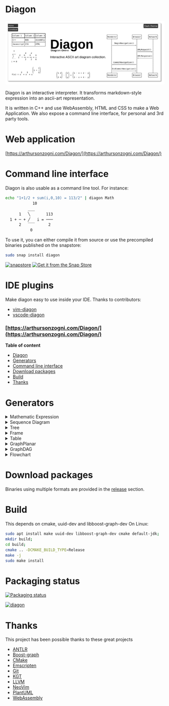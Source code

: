 # Diagon

[![logo](./tools/logo.png)](https://arthursonzogni.com/Diagon/)

Diagon is an interactive interpreter. It transforms markdown-style expression
into an ascii-art representation.

It is written in C++ and use WebAssembly, HTML and CSS to make a Web
Application.
We also expose a command line interface, for personal and 3rd party tools.

# Web application

[https://arthursonzogni.com/Diagon/](https://arthursonzogni.com/Diagon/)

# Command line interface

Diagon is also usable as a command line tool.
For instance:
```bash
echo "1+1/2 + sum(i,0,10) = 113/2" | diagon Math
            10         
          ___        
      1   ╲       113
  1 + ─ + ╱   i = ───
      2   ‾‾‾      2 
           0         
```
To use it, you can either compile it from source or use the precompiled binaries published on the snapstore:
~~~bash
sudo snap install diagon
~~~
[![snapstore](https://snapcraft.io/diagon/badge.svg)](https://snapcraft.io/diagon)
[![Get it from the Snap Store](https://snapcraft.io/static/images/badges/en/snap-store-white.svg)](https://snapcraft.io/diagon) 

# IDE plugins

Make diagon easy to use inside your IDE. Thanks to contributors:
- [vim-diagon](https://github.com/willchao612/vim-diagon)
- [vscode-diagon](https://github.com/ElmouradiAmine/vscode-diagon)

### [https://arthursonzogni.com/Diagon/](https://arthursonzogni.com/Diagon/)

**Table of content**
 * [Diagon](#diagon)
 * [Generators](#generators)
 * [Command line interface](#command-line-interface)
 * [Download packages](#download-packages)
 * [Build](#build)
 * [Thanks](#thanks)

# Generators

<details>
   <summary>Mathematic Expression</summary>

input:
~~~
f(x) = 1 + x / (1 + x)
~~~

output (Unicode):
~~~
             x  
f(x) = 1 + ─────
           1 + x
~~~

input:
~~~
sqrt(1+sqrt(1+x/2))
~~~

output (Unicode)
~~~
     _____________
    ╱        _____
   ╱        ╱    x
  ╱  1 +   ╱ 1 + ─
╲╱       ╲╱      2
~~~

input:
~~~
f(x) = 1 + x^2 + x^3 + x^(1+1/2)
~~~

output (Unicode):
~~~
                      ⎛    1⎞
                      ⎜1 + ─⎟
            2    3    ⎝    2⎠
f(x) = 1 + x  + x  + x       
~~~

input:
~~~
sum(i^2,i=0,n) = n^3/2+n^2/2+n/6
~~~

output (Unicode):
~~~
  n                   
 ___        3    2    
 ╲     2   n    n    n
 ╱    i  = ── + ── + ─
 ‾‾‾        2    2   6
i = 0                 
~~~

input:
~~~
int(x^2/2 * dx ,0,1) = 1/6
~~~

output (Unicode):
~~~
1            
⌠  2         
⎮ x         1
⎮ ── ⋅ dx = ─
⌡  2        6
0            
~~~

input:
~~~
[a;b] + [c;d] = [a+c; b+d]
~~~

output (Unicode):
~~~
⎛a⎞   ⎛c⎞   ⎛a + c⎞
⎜ ⎟ + ⎜ ⎟ = ⎜     ⎟
⎝b⎠   ⎝d⎠   ⎝b + d⎠
~~~

input:
~~~
[1,2;3,4] * [x;y] = [1*x+2*y; 3*x+4*y]
~~~

~~~
⎛1 2⎞   ⎛x⎞   ⎛1 ⋅ x + 2 ⋅ y⎞
⎜   ⎟ ⋅ ⎜ ⎟ = ⎜             ⎟
⎝3 4⎠   ⎝y⎠   ⎝3 ⋅ x + 4 ⋅ y⎠
~~~

</details>

<details>
   <summary> Sequence Diagram </summary>

## Sequence Diagram

input
~~~
Alice -> Bob: Hello Bob!
Alice <- Bob: Hello Alice!
~~~

Output (Unicode)
~~~
┌─────┐       ┌───┐
│Alice│       │Bob│
└──┬──┘       └─┬─┘
   │            │  
   │ Hello Bob! │  
   │───────────>│  
   │            │  
   │Hello Alice!│  
   │<───────────│  
┌──┴──┐       ┌─┴─┐
│Alice│       │Bob│
└─────┘       └───┘
~~~

Input
~~~
Renderer -> Browser: BeginNavigation()
Browser -> Network: URLRequest()
Browser <- Network: URLResponse()
Renderer <- Browser: CommitNavigation()
Renderer -> Browser: DidCommitNavigation()
~~~

Output (Unicode)
~~~
 ┌────────┐            ┌───────┐     ┌───────┐
 │Renderer│            │Browser│     │Network│
 └───┬────┘            └───┬───┘     └───┬───┘
     │                     │             │    
     │  BeginNavigation()  │             │    
     │────────────────────>│             │    
     │                     │             │    
     │                     │URLRequest() │    
     │                     │────────────>│    
     │                     │             │    
     │                     │URLResponse()│    
     │                     │<────────────│    
     │                     │             │    
     │ CommitNavigation()  │             │    
     │<────────────────────│             │    
     │                     │             │    
     │DidCommitNavigation()│             │    
     │────────────────────>│             │    
 ┌───┴────┐            ┌───┴───┐     ┌───┴───┐
 │Renderer│            │Browser│     │Network│
 └────────┘            └───────┘     └───────┘
~~~


Input
~~~
1) Renderer -> Browser: Message 1
2) Renderer <- Browser: Message 2

Renderer: 1<2
Browser: 2<1
~~~

Output (Unicode)
~~~
 ┌────────┐┌───────┐
 │Renderer││Browser│
 └───┬────┘└───┬───┘
     │         │    
     │──┐      │    
     │Message 2│    
     │<────────│    
     │  │      │    
     │Message 1│    
     │  └─────>│    
 ┌───┴────┐┌───┴───┐
 │Renderer││Browser│
 └────────┘└───────┘
~~~
   
</details>
   
<details>
   <summary>Tree</summary>

Input
~~~
Linux
  Android
  Debian
    Ubuntu
      Lubuntu
      Kubuntu
      Xubuntu
      Xubuntu
    Mint
  Centos
  Fedora
~~~

Output (Style Unicode 1)
~~~
Linux
 ├─Android
 ├─Debian
 │  ├─Ubuntu
 │  │  ├─Lubuntu
 │  │  ├─Kubuntu
 │  │  ├─Xubuntu
 │  │  └─Xubuntu
 │  └─Mint
 ├─Centos
 └─Fedora
~~~

Output (Style ASCII 2)
~~~
Linux
 +--Android
 +--Debian
 |   +--Ubuntu
 |   |   +--Lubuntu
 |   |   +--Kubuntu
 |   |   +--Xubuntu
 |   |   `--Xubuntu
 |   `--Mint
 +--Centos
 `--Fedora
~~~

Output (Style Unicode right top)
~~~
───Linux─┬─Android
         ├─Debian─┬─Ubuntu─┬─Lubuntu
         │        │        ├─Kubuntu
         │        │        ├─Xubuntu
         │        │        └─Xubuntu
         │        └─Mint
         ├─Centos
         └─Fedora
~~~

Output (Style Unicode right center)
~~~
         ┌─Android
         │                 ┌─Lubuntu
         │                 ├─Kubuntu
         ├─Debian─┬─Ubuntu─┼─Xubuntu
───Linux─┤        │        └─Xubuntu
         │        └─Mint
         ├─Centos
         └─Fedora
~~~

</details>
<details>
   <summary>Frame</summary>

Input
~~~
#include <iostream>
using namespace std;

int main() 
{
    cout << "Hello, World!";
    return 0;
}
~~~

Output
~~~
┌─┬────────────────────────────┐
│1│#include <iostream>         │
│2│using namespace std;        │
│3│                            │
│4│int main()                  │
│5│{                           │
│6│    cout << "Hello, World!";│
│7│    return 0;               │
│8│}                           │
└─┴────────────────────────────┘
~~~

</details>
<details>
   <summary>Table</summary>

Input
~~~
Column 1,Column 2,Column 3
C++,Web,Assembly
Javascript,CSS,HTML
~~~

Output (Style Unicode)
~~~
┌──────────┬────────┬────────┐
│Column 1  │Column 2│Column 3│
├──────────┼────────┼────────┤
│C++       │Web     │Assembly│
├──────────┼────────┼────────┤
│Javascript│CSS     │HTML    │
└──────────┴────────┴────────┘
~~~

</details>

<details>
   <summary>GraphPlanar</summary>

Input
~~~
if -> "then A" -> end
if -> "then B" -> end
end -> loop -> if
~~~

Output (Unicode)
~~~
┌──────────┐     
│    if    │     
└△─┬──────┬┘     
 │ │     ┌▽─────┐
 │ │     │then A│
 │ │     └┬─────┘
 │┌▽─────┐│      
 ││then B││      
 │└┬─────┘│      
 │┌▽──────▽─┐    
 ││   end   │    
 │└┬────────┘    
┌┴─▽─┐           
│loop│           
└────┘           
~~~
   
</details>
   
<details>
   <summary>GraphDAG</summary>

Input:
```
socks -> shoes    
underwear -> shoes
underwear -> pants
pants -> shoes    
pants -> belt     
belt -> jacket    
shirt -> belt     
shirt -> tie      
tie -> jacket     
```

Output:
```
┌─────┐┌─────────┐┌─────┐     
│socks││underwear││shirt│     
└┬────┘└┬─┬──────┘└┬─┬──┘     
 │      │┌▽─────┐  │┌▽───────┐
 │      ││pants │  ││tie     │
 │      │└┬──┬──┘  │└┬───────┘
┌▽──────▽─▽┐┌▽─────▽┐│        
│shoes     ││belt   ││        
└──────────┘└┬──────┘│        
┌────────────▽───────▽┐       
│jacket               │       
└─────────────────────┘       
```
     
Input:
```
chrome -> content  
chrome -> blink    
chrome -> base     
                   
content -> blink   
content -> net     
content -> base    
                   
blink -> v8        
blink -> CC        
blink -> WTF       
blink -> skia      
blink -> base      
blink -> net       
                   
weblayer -> content
weblayer -> chrome 
weblayer -> base   
                   
net -> base        
WTF -> base        
```

Output
```
┌────────┐                     
│weblayer│                     
└┬─┬─┬───┘                     
 │ │┌▽────────────────────────┐
 │ ││chrome                   │
 │ │└┬─────┬─────────────────┬┘
 │┌▽─▽────┐│                 │ 
 ││content││                 │ 
 │└┬─┬─┬──┘│                 │ 
 │ │ │┌▽───▽──────────────┐  │ 
 │ │ ││blink              │  │ 
 │ │ │└┬──┬───┬─┬───┬───┬─┘  │ 
 │ │┌▽─▽┐┌▽──┐│┌▽─┐┌▽─┐┌▽───┐│ 
 │ ││net││WTF│││v8││CC││skia││ 
 │ │└┬──┘└┬──┘│└──┘└──┘└────┘│ 
┌▽─▽─▽────▽───▽──────────────▽┐
│base                         │
└─────────────────────────────┘
```

Input:
```
random -> pool_urbg              
random -> nonsecure_base         
random -> seed_sequence          
random -> distribution           
                                 
nonsecure_base -> pool_urbg      
nonsecure_base -> salted_seed_seq
                                 
seed_sequence -> pool_urbg       
seed_sequence -> salted_seed_seq 
seed_sequence -> seed_material   
                                 
distribution -> strings          
                                 
pool_urbg -> seed_material       
                                 
salted_seed_seq -> seed_material 
                                 
seed_material -> strings         
```

Output:
```
┌───────────────────────────────┐             
│random                         │             
└┬─────────────┬─────────────┬─┬┘             
┌▽───────────┐┌▽────────────┐│┌▽─────────────┐
│distribution││seed_sequence│││nonsecure_base│
└┬───────────┘└┬───┬───────┬┘│└┬┬────────────┘
 │             │  ┌│───────│─│─│┘             
 │ ┌───────────┘  ││       │ │┌┘              
 │ │┌─────────────▽▽┐┌─────▽─▽▽┐              
 │ ││salted_seed_seq││pool_urbg│              
 │ │└┬──────────────┘└┬────────┘              
 │┌▽─▽────────────────▽┐                      
 ││seed_material       │                      
 │└┬───────────────────┘                      
┌▽─▽────┐                                     
│strings│                                     
└───────┘                                     
```
   
</details>

<details>
   <summary>Flowchart</summary>

Input:
```
if ("DO YOU UNDERSTAND FLOW CHARTS?")                
  "GOOD!";                                           
else if ("OKAY, YOU SEE THE LINE LABELED 'YES'?") {  
  if ("... AND YOU CAN SEE THE ONES LABELED 'NO'?") {
    "GOOD";                                          
  } else {                                           
    if ("BUT YOU JUST FOLLOWED THEM TWICE?")         
      noop;                                          
    else                                             
      noop;                                          
    "(THAT WASN'T A QUESTION)";                      
    "SCREW IT"                                       
  }                                                  
} else {                                             
  if ("BUT YOU SEE THE ONES LABELED 'NO'?") {        
    return "WAIT, WHAT?";                            
  } else {                                           
    "LISTEN.";                                       
    return "I HATE YOU";                             
  }                                                  
}                                                    
                                                     
"LET'S GO DRING";                                    
"HEY, I SHOULD TRY INSTALLING FREEBSD!"              
```

Output:
```
   _________________                                                              
  ╱                 ╲                                                     ┌─────┐ 
 ╱ DO YOU UNDERSTAND ╲____________________________________________________│GOOD!│ 
 ╲ FLOW CHARTS?      ╱yes                                                 └──┬──┘ 
  ╲_________________╱                                                        │    
           │no                                                               │    
  _________▽_________                    ______________________              │    
 ╱                   ╲                  ╱                      ╲    ┌────┐   │    
╱ OKAY, YOU SEE THE   ╲________________╱ ... AND YOU CAN SEE    ╲___│GOOD│   │    
╲ LINE LABELED 'YES'? ╱yes             ╲ THE ONES LABELED 'NO'? ╱yes└──┬─┘   │    
 ╲___________________╱                  ╲______________________╱       │     │    
           │no                                     │no                 │     │    
   ________▽_________                     _________▽__________         │     │    
  ╱                  ╲    ┌───────────┐  ╱                    ╲        │     │    
 ╱ BUT YOU SEE THE    ╲___│WAIT, WHAT?│ ╱ BUT YOU JUST         ╲___    │     │    
 ╲ ONES LABELED 'NO'? ╱yes└───────────┘ ╲ FOLLOWED THEM TWICE? ╱yes│   │     │    
  ╲__________________╱                   ╲____________________╱    │   │     │    
           │no                                     │no             │   │     │    
       ┌───▽───┐                                   │               │   │     │    
       │LISTEN.│                                   └───────┬───────┘   │     │    
       └───┬───┘                                    ┌──────▽─────┐     │     │    
     ┌─────▽────┐                                   │(THAT WASN'T│     │     │    
     │I HATE YOU│                                   │A QUESTION) │     │     │    
     └──────────┘                                   └──────┬─────┘     │     │    
                                                      ┌────▽───┐       │     │    
                                                      │SCREW IT│       │     │    
                                                      └────┬───┘       │     │    
                                                           └─────┬─────┘     │    
                                                                 │           │    
                                                                 └─────┬─────┘    
                                                               ┌───────▽──────┐   
                                                               │LET'S GO DRING│   
                                                               └───────┬──────┘   
                                                             ┌─────────▽─────────┐
                                                             │HEY, I SHOULD TRY  │
                                                             │INSTALLING FREEBSD!│
                                                             └───────────────────┘
```


   
</details>

# Download packages

Binaries using multiple formats are provided in the [release](https://github.com/ArthurSonzogni/Diagon/releases) section.

# Build

This depends on cmake, uuid-dev and libboost-graph-dev
On Linux:
```sh
sudo apt install make uuid-dev libboost-graph-dev cmake default-jdk;
mkdir build;
cd build;
cmake .. -DCMAKE_BUILD_TYPE=Release
make -j
sudo make install 
```
            
# Packaging status

[![Packaging status](https://repology.org/badge/vertical-allrepos/diagon.svg)](https://repology.org/project/diagon/versions)

[![diagon](https://snapcraft.io/diagon/badge.svg)](https://snapcraft.io/diagon)

# Thanks

This project has been possible thanks to these great projects
 * [ANTLR](http://www.antlr.org/)
 * [Boost-graph](https://www.boost.org/doc/libs/1_66_0/libs/graph/doc/)
 * [CMake](https://cmake.org/)
 * [Emscripten](https://github.com/kripken/emscripten)
 * [Git](https://git-scm.com/)
 * [KGT](https://github.com/katef/kgt)
 * [LLVM](https://llvm.org/)
 * [NeoVim](https://neovim.io/)
 * [PlantUML](http://plantuml.com/)
 * [WebAssembly](https://webassembly.org/)
